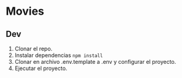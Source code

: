 # Movies

## Dev

1. Clonar el repo.
2. Instalar dependencias `npm install`
3. Clonar en archivo .env.template a .env y configurar el proyecto.
4. Ejecutar el proyecto.
